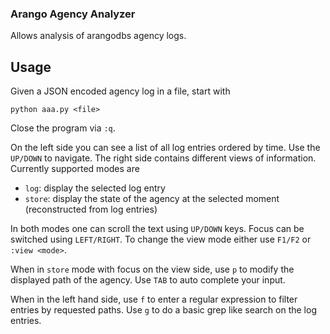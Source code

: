 ### Arango Agency Analyzer

Allows analysis of arangodbs agency logs.

## Usage

Given a JSON encoded agency log in a file, start with
```
python aaa.py <file>
```
Close the program via `:q`.

On the left side you can see a list of all log entries ordered by time. Use the `UP/DOWN` to navigate.
The right side contains different views of information. Currently supported modes are

- `log`: display the selected log entry
- `store`: display the state of the agency at the selected moment (reconstructed from log entries)

In both modes one can scroll the text using `UP/DOWN` keys. Focus can be switched using `LEFT/RIGHT`.
To change the view mode either use `F1/F2` or `:view <mode>`.

When in `store` mode with focus on the view side, use `p` to modify the displayed path
of the agency. Use `TAB` to auto complete your input.

When in the left hand side, use `f` to enter a regular expression to filter entries by requested paths.
Use `g` to do a basic grep like search on the log entries.

